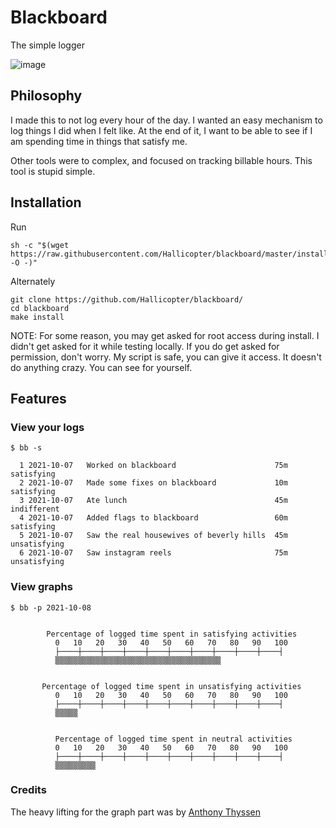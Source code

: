 # Blackboard
The simple logger

![image](https://i.imgur.com/xUBb6d9.png)

## Philosophy
I made this to not log every hour of the day. I wanted an easy mechanism to log things I did when I felt like. At the end of it, I want to be able to see if I am spending time in things that satisfy me.

Other tools were to complex, and focused on tracking billable hours. This tool is stupid simple.

## Installation
Run
```
sh -c "$(wget https://raw.githubusercontent.com/Hallicopter/blackboard/master/install.sh -O -)"
```
Alternately

```
git clone https://github.com/Hallicopter/blackboard/
cd blackboard
make install
```

NOTE: For some reason, you may get asked for root access during install. I didn't get asked for it while testing locally. If you do get asked for permission, don't worry. My script is safe, you can give it access. It doesn't do anything crazy. You can see for yourself.

## Features
### View your logs
```
$ bb -s

  1 2021-10-07   Worked on blackboard                      75m   satisfying 
  2 2021-10-07   Made some fixes on blackboard             10m   satisfying
  3 2021-10-07   Ate lunch                                 45m   indifferent
  4 2021-10-07   Added flags to blackboard                 60m   satisfying
  5 2021-10-07   Saw the real housewives of beverly hills  45m   unsatisfying
  6 2021-10-07   Saw instagram reels                       75m   unsatisfying
```

### View graphs

```
$ bb -p 2021-10-08


        Percentage of logged time spent in satisfying activities
          0   10   20   30   40   50   60   70   80   90   100
          ├────┼────┼────┼────┼────┼────┼────┼────┼────┼────┤
          ▒▒▒▒▒▒▒▒▒▒▒▒▒▒▒▒▒▒▒▒▒▒▒▒▒▒▒▒▒▒▒▒▒▒▒▒▒


       Percentage of logged time spent in unsatisfying activities
          0   10   20   30   40   50   60   70   80   90   100
          ├────┼────┼────┼────┼────┼────┼────┼────┼────┼────┤
          ▒▒▒▒▒


          Percentage of logged time spent in neutral activities
          0   10   20   30   40   50   60   70   80   90   100
          ├────┼────┼────┼────┼────┼────┼────┼────┼────┼────┤
          ▒▒▒▒▒▒▒▒▒
```

### Credits
The heavy lifting for the graph part was by [Anthony Thyssen](https://antofthy.gitlab.io/)
